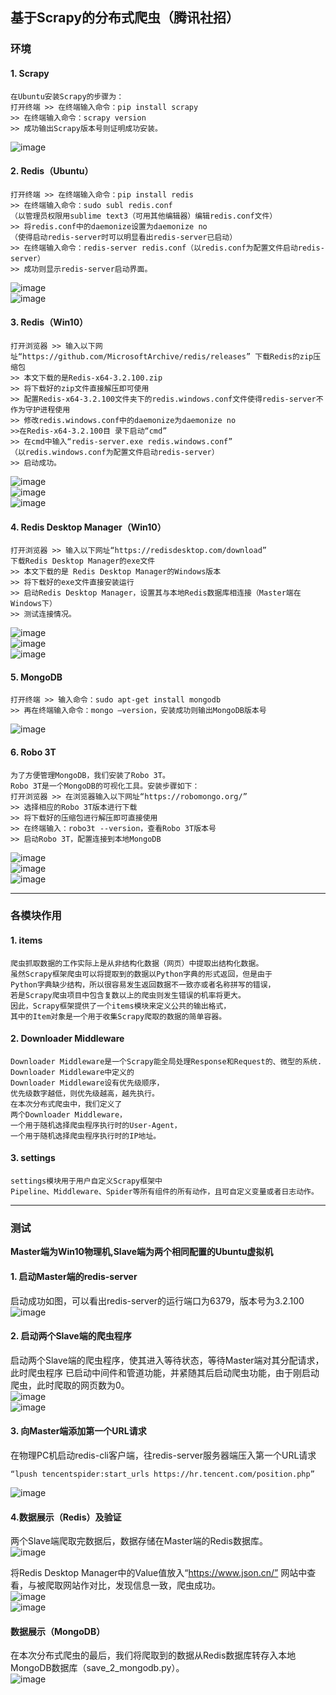 基于Scrapy的分布式爬虫（腾讯社招）
---
### 环境

#### 1. Scrapy
```
在Ubuntu安装Scrapy的步骤为：
打开终端 >> 在终端输入命令：pip install scrapy
>> 在终端输入命令：scrapy version
>> 成功输出Scrapy版本号则证明成功安装。  
```
![image](https://github.com/LZC6244/Python/blob/master/images/img1.jpg)

#### 2. Redis（Ubuntu）
```
打开终端 >> 在终端输入命令：pip install redis
>> 在终端输入命令：sudo subl redis.conf
（以管理员权限用sublime text3（可用其他编辑器）编辑redis.conf文件）
>> 将redis.conf中的daemonize设置为daemonize no
（使得启动redis-server时可以明显看出redis-server已启动）
>> 在终端输入命令：redis-server redis.conf（以redis.conf为配置文件启动redis-server）
>> 成功则显示redis-server启动界面。
```
![image](https://github.com/LZC6244/Python/blob/master/images/img2.jpg)  
![image](https://github.com/LZC6244/Python/blob/master/images/img3.jpg)

#### 3. Redis（Win10）
```
打开浏览器 >> 输入以下网址“https://github.com/MicrosoftArchive/redis/releases” 下载Redis的zip压缩包
>> 本文下载的是Redis-x64-3.2.100.zip
>> 将下载好的zip文件直接解压即可使用
>> 配置Redis-x64-3.2.100文件夹下的redis.windows.conf文件使得redis-server不作为守护进程使用
>> 修改redis.windows.conf中的daemonize为daemonize no
>>在Redis-x64-3.2.100目 录下启动“cmd” 
>> 在cmd中输入“redis-server.exe redis.windows.conf”
（以redis.windows.conf为配置文件启动redis-server）
>> 启动成功。
```
![image](https://github.com/LZC6244/Python/blob/master/images/img4.jpg)  
![image](https://github.com/LZC6244/Python/blob/master/images/img5.jpg)  
![image](https://github.com/LZC6244/Python/blob/master/images/img6.jpg)

#### 4. Redis Desktop Manager（Win10）
```
打开浏览器 >> 输入以下网址“https://redisdesktop.com/download”
下载Redis Desktop Manager的exe文件
>> 本文下载的是 Redis Desktop Manager的Windows版本
>> 将下载好的exe文件直接安装运行
>> 启动Redis Desktop Manager，设置其与本地Redis数据库相连接（Master端在Windows下）
>> 测试连接情况。
```
![image](https://github.com/LZC6244/Python/blob/master/images/img7.jpg)  
![image](https://github.com/LZC6244/Python/blob/master/images/img8.jpg)  
![image](https://github.com/LZC6244/Python/blob/master/images/img9.jpg)

#### 5. MongoDB
```
打开终端 >> 输入命令：sudo apt-get install mongodb
>> 再在终端输入命令：mongo –version，安装成功则输出MongoDB版本号
```
![image](https://github.com/LZC6244/Python/blob/master/images/img10.jpg)

#### 6. Robo 3T
```
为了方便管理MongoDB，我们安装了Robo 3T。
Robo 3T是一个MongoDB的可视化工具。安装步骤如下：
打开浏览器 >> 在浏览器输入以下网址“https://robomongo.org/”
>> 选择相应的Robo 3T版本进行下载
>> 将下载好的压缩包进行解压即可直接使用
>> 在终端输入：robo3t --version，查看Robo 3T版本号
>> 启动Robo 3T，配置连接到本地MongoDB
```
![image](https://github.com/LZC6244/Python/blob/master/images/img11.jpg)  
![image](https://github.com/LZC6244/Python/blob/master/images/img12.jpg)  
![image](https://github.com/LZC6244/Python/blob/master/images/img13.jpg)

---

### 各模块作用

#### 1. items
```
爬虫抓取数据的工作实际上是从非结构化数据（网页）中提取出结构化数据。
虽然Scrapy框架爬虫可以将提取到的数据以Python字典的形式返回，但是由于
Python字典缺少结构，所以很容易发生返回数据不一致亦或者名称拼写的错误，
若是Scrapy爬虫项目中包含复数以上的爬虫则发生错误的机率将更大。
因此，Scrapy框架提供了一个items模块来定义公共的输出格式，
其中的Item对象是一个用于收集Scrapy爬取的数据的简单容器。
```
#### 2. Downloader Middleware
```
Downloader Middleware是一个Scrapy能全局处理Response和Request的、微型的系统.
Downloader Middleware中定义的
Downloader Middleware设有优先级顺序，
优先级数字越低，则优先级越高，越先执行。
在本次分布式爬虫中，我们定义了
两个Downloader Middleware，
一个用于随机选择爬虫程序执行时的User-Agent，
一个用于随机选择爬虫程序执行时的IP地址。
```

#### 3. settings
```
settings模块用于用户自定义Scrapy框架中
Pipeline、Middleware、Spider等所有组件的所有动作，且可自定义变量或者日志动作。
```

---

### 测试

**Master端为Win10物理机,Slave端为两个相同配置的Ubuntu虚拟机**

#### 1. 启动Master端的redis-server

启动成功如图，可以看出redis-server的运行端口为6379，版本号为3.2.100  
![image](https://github.com/LZC6244/Python/blob/master/images/img14.jpg)

#### 2. 启动两个Slave端的爬虫程序

启动两个Slave端的爬虫程序，使其进入等待状态，等待Master端对其分配请求，此时爬虫程序
已启动中间件和管道功能，并紧随其后启动爬虫功能，由于刚启动爬虫，此时爬取的网页数为0。  
![image](https://github.com/LZC6244/Python/blob/master/images/img15.jpg)  
![image](https://github.com/LZC6244/Python/blob/master/images/img16.jpg)

#### 3. 向Master端添加第一个URL请求

在物理PC机启动redis-cli客户端，往redis-server服务器端压入第一个URL请求
```
“lpush tencentspider:start_urls https://hr.tencent.com/position.php”
```
![image](https://github.com/LZC6244/Python/blob/master/images/img17.jpg)

#### 4.数据展示（Redis）及验证

两个Slave端爬取完数据后，数据存储在Master端的Redis数据库。  
![image](https://github.com/LZC6244/Python/blob/master/images/img18.jpg)

将Redis Desktop Manager中的Value值放入“https://www.json.cn/” 网站中查看，与被爬取网站作对比，发现信息一致，爬虫成功。  
![image](https://github.com/LZC6244/Python/blob/master/images/img19.jpg)  
![image](https://github.com/LZC6244/Python/blob/master/images/img20.jpg)

#### 数据展示（MongoDB）

在本次分布式爬虫的最后，我们将爬取到的数据从Redis数据库转存入本地MongoDB数据库（save_2_mongodb.py）。  
![image](https://github.com/LZC6244/Python/blob/master/images/img21.jpg)
